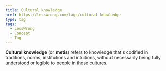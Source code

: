 ```yaml
---
title: Cultural knowledge
href: https://lesswrong.com/tags/cultural-knowledge
type: tag
tags:
  - LessWrong
  - Concept
  - Tag
---
```


**Cultural knowledge** (or **metis**) refers to knowledge that's codified in traditions, norms, institutions and intuitions, without necessarily being fully understood or legible to people in those cultures.